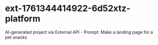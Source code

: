 # ext-1761344414922-6d52xtz-platform
AI-generated project via External API - Prompt: Make a landing page for a pet snacks
